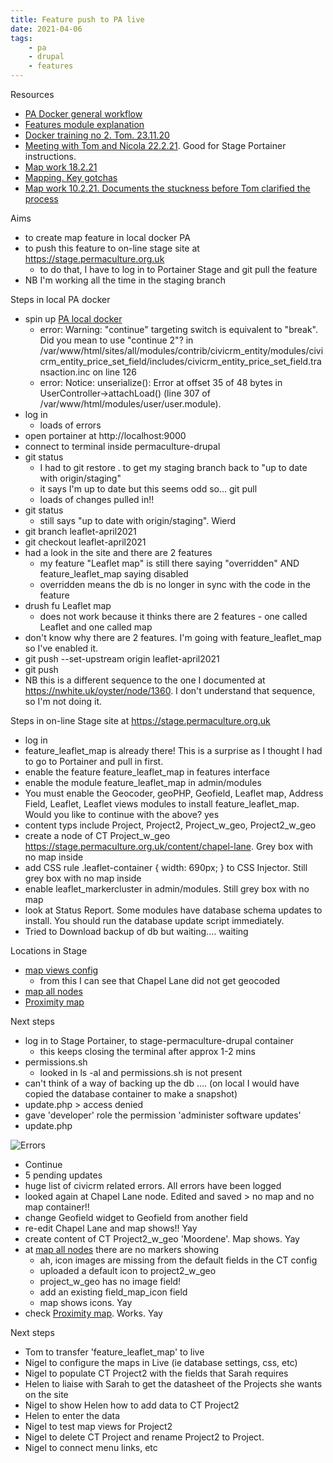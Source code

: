 ```yaml
---
title: Feature push to PA live
date: 2021-04-06
tags:
    - pa
    - drupal
    - features
---
```


Resources

-   [PA Docker general workflow](https://nwhite.uk/oyster/node/1360)
-   [Features module explanation](https://nwhite.uk/oyster/node/1350)
-   [Docker training no 2. Tom. 23.11.20](https://nwhite.uk/oyster/node/1356)
-   [Meeting with Tom and Nicola 22.2.21](https://nwhite.uk/oyster/node/1386). Good for Stage Portainer instructions.
-   [Map work 18.2.21](https://nwhite.uk/oyster/node/1380)
-   [Mapping. Key gotchas](https://nwhite.uk/oyster/node/1381)
-   [Map work 10.2.21. Documents the stuckness before Tom clarified the process](https://nwhite.uk/oyster/node/1377)

Aims

-   to create map feature in local docker PA
-   to push this feature to on-line stage site at https://stage.permaculture.org.uk
    -   to do that, I have to log in to Portainer Stage and git pull the feature
-   NB I'm working all the time in the staging branch

Steps in local PA docker

-   spin up [PA local docker](https://nwhite.uk/oyster/node/1360)
    -   error: Warning: "continue" targeting switch is equivalent to "break". Did you mean to use "continue 2"? in /var/www/html/sites/all/modules/contrib/civicrm_entity/modules/civicrm_entity_price_set_field/includes/civicrm_entity_price_set_field.transaction.inc on line 126
    -   error: Notice: unserialize(): Error at offset 35 of 48 bytes in UserController->attachLoad() (line 307 of /var/www/html/modules/user/user.module).
-   log in
    -   loads of errors
-   open portainer at http://localhost:9000
-   connect to terminal inside permaculture-drupal
-   git status
    -   I had to git restore . to get my staging branch back to "up to date with origin/staging"
    -   it says I'm up to date but this seems odd so... git pull
    -   loads of changes pulled in!!
-   git status
    -   still says "up to date with origin/staging". Wierd
-   git branch leaflet-april2021
-   git checkout leaflet-april2021
-   had a look in the site and there are 2 features
    -   my feature "Leaflet map" is still there saying "overridden" AND feature_leaflet_map saying disabled
    -   overridden means the db is no longer in sync with the code in the feature
-   drush fu Leaflet map
    -   does not work because it thinks there are 2 features - one called Leaflet and one called map
-   don't know why there are 2 features. I'm going with feature_leaflet_map so I've enabled it.
-   git push --set-upstream origin leaflet-april2021
-   git push
-   NB this is a different sequence to the one I documented at https://nwhite.uk/oyster/node/1360. I don't understand that sequence, so I'm not doing it.

Steps in on-line Stage site at https://stage.permaculture.org.uk

-   log in
-   feature_leaflet_map is already there! This is a surprise as I thought I had to go to Portainer and pull in first.
-   enable the feature feature_leaflet_map in features interface
-   enable the module feature_leaflet_map in admin/modules
-   You must enable the Geocoder, geoPHP, Geofield, Leaflet map, Address Field, Leaflet, Leaflet views modules to install feature_leaflet_map. Would you like to continue with the above? yes
-   content typs include Project, Project2, Project_w_geo, Project2_w_geo
-   create a node of CT Project_w_geo https://stage.permaculture.org.uk/content/chapel-lane. Grey box with no map inside
-   add CSS rule .leaflet-container { width: 690px; } to CSS Injector. Still grey box with no map inside
-   enable leaflet_markercluster in admin/modules. Still grey box with no map
-   look at Status Report. Some modules have database schema updates to install. You should run the database update script immediately.
-   Tried to Download backup of db but waiting.... waiting

Locations in Stage

-   [map views config](https://stage.permaculture.org.uk/admin/structure/views/view/project_w_geo/edit)
    -   from this I can see that Chapel Lane did not get geocoded
-   [map all nodes](https://stage.permaculture.org.uk/project_w_geo_map)
-   [Proximity map](https://stage.permaculture.org.uk/project_w_geo_proximity)

Next steps

-   log in to Stage Portainer, to stage-permaculture-drupal container
    -   this keeps closing the terminal after approx 1-2 mins
-   permissions.sh
    -   looked in ls -al and permissions.sh is not present
-   can't think of a way of backing up the db .... (on local I would have copied the database container to make a snapshot)
-   update.php > access denied
-   gave 'developer' role the permission 'administer software updates'
-   update.php

![Errors](/static/img/update-error.png 'errors')

-   Continue
-   5 pending updates
-   huge list of civicrm related errors. All errors have been logged
-   looked again at Chapel Lane node. Edited and saved > no map and no map container!!
-   change Geofield widget to Geofield from another field
-   re-edit Chapel Lane and map shows!! Yay
-   create content of CT Project2_w_geo 'Moordene'. Map shows. Yay
-   at [map all nodes](https://stage.permaculture.org.uk/project_w_geo_map) there are no markers showing
    -   ah, icon images are missing from the default fields in the CT config
    -   uploaded a default icon to project2_w_geo
    -   project_w_geo has no image field!
    -   add an existing field_map_icon field
    -   map shows icons. Yay
-   check [Proximity map](https://stage.permaculture.org.uk/project_w_geo_proximity). Works. Yay

Next steps

-   Tom to transfer 'feature_leaflet_map' to live
-   Nigel to configure the maps in Live (ie database settings, css, etc)
-   Nigel to populate CT Project2 with the fields that Sarah requires
-   Helen to liaise with Sarah to get the datasheet of the Projects she wants on the site
-   Nigel to show Helen how to add data to CT Project2
-   Helen to enter the data
-   Nigel to test map views for Project2
-   Nigel to delete CT Project and rename Project2 to Project.
-   Nigel to connect menu links, etc

